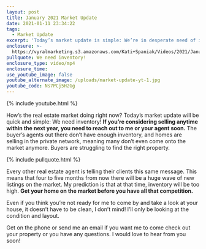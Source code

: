 ```yaml
---
layout: post
title: January 2021 Market Update
date: 2021-01-11 23:34:22
tags:
  - Market Update
excerpt: 'Today’s market update is simple: We’re in desperate need of inventory!'
enclosure: >-
  https://vyralmarketing.s3.amazonaws.com/Kati+Spaniak/Videos/2021/January+2021+Market+Update.mp4
pullquote: We need inventory!
enclosure_type: video/mp4
enclosure_time:
use_youtube_image: false
youtube_alternate_image: /uploads/market-update-yt-1.jpg
youtube_code: Ns7PCj5H2Gg
---
```


{% include youtube.html %}

How’s the real estate market doing right now? Today’s market update will be quick and simple: We need inventory\! **If you’re considering selling anytime within the next year, you need to reach out to me or your agent soon.** The buyer’s agents out there don’t have enough inventory, and homes are selling in the private network, meaning many don’t even come onto the market anymore. Buyers are struggling to find the right property.&nbsp;

{% include pullquote.html %}

Every other real estate agent is telling their clients this same message. This means that four to five months from now there will be a huge wave of new listings on the market. My prediction is that at that time, inventory will be too high. **Get your home on the market before you have all that competition.&nbsp;**

Even if you think you’re not ready for me to come by and take a look at your house, it doesn’t have to be clean, I don’t mind\! I’ll only be looking at the condition and layout.&nbsp;

Get on the phone or send me an email if you want me to come check out your property or you have any questions. I would love to hear from you soon\!

